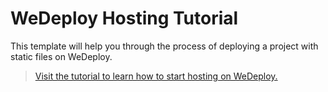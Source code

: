 # WeDeploy Hosting Tutorial

This template will help you through the process of deploying a project with static files on WeDeploy.

> [Visit the tutorial to learn how to start hosting on WeDeploy.](https://wedeploy.com/tutorials/hosting/)

